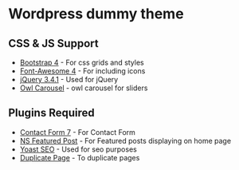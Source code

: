 # Wordpress dummy theme

## CSS & JS Support

* [Bootstrap 4](https://wordpress.org/plugins/contact-form-7/) - For css grids and styles
* [Font-Awesome 4](https://wordpress.org/plugins/ns-featured-posts/) - For including icons
* [jQuery 3.4.1](https://wordpress.org/plugins/wordpress-seo/) - Used for jQuery
* [Owl Carousel](https://wordpress.org/plugins/wordpress-seo/) - owl carousel for sliders



## Plugins Required

* [Contact Form 7](https://wordpress.org/plugins/contact-form-7/) - For Contact Form 
* [NS Featured Post](https://wordpress.org/plugins/ns-featured-posts/) - For Featured posts displaying on home page
* [Yoast SEO](https://wordpress.org/plugins/wordpress-seo/) - Used for seo purposes
* [Duplicate Page](https://wordpress.org/plugins/duplicate-page/) -  To duplicate pages
